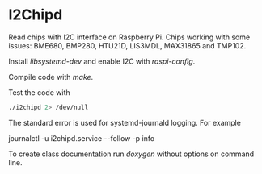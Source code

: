 # I2Chipd 
Read chips with I2C interface on Raspberry Pi.
Chips working with some issues: BME680, BMP280, HTU21D, LIS3MDL, 
MAX31865 and TMP102.

Install *libsystemd-dev* and enable I2C with *raspi-config*.

Compile code with *make*.

Test the code with

```bash
./i2chipd 2> /dev/null
```

The standard error is used for systemd-journald logging. For example

journalctl -u i2chipd.service --follow -p info

To create class documentation run *doxygen* without options on command line.

